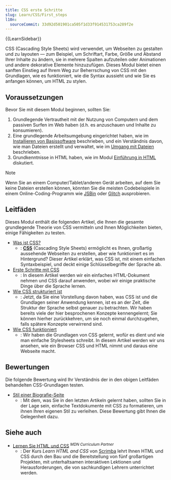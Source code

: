 ```yaml
---
title: CSS erste Schritte
slug: Learn/CSS/First_steps
l10n:
  sourceCommit: 33d92d501901ca505f1d33f914531753ca289f2e
---
```


{{LearnSidebar}}

CSS (Cascading Style Sheets) wird verwendet, um Webseiten zu gestalten und zu layouten — zum Beispiel, um Schriftart, Farbe, Größe und Abstand Ihrer Inhalte zu ändern, sie in mehrere Spalten aufzuteilen oder Animationen und andere dekorative Elemente hinzuzufügen. Dieses Modul bietet einen sanften Einstieg auf Ihrem Weg zur Beherrschung von CSS mit den Grundlagen, wie es funktioniert, wie die Syntax aussieht und wie Sie es anfangen können, um HTML zu stylen.

## Voraussetzungen

Bevor Sie mit diesem Modul beginnen, sollten Sie:

1. Grundlegende Vertrautheit mit der Nutzung von Computern und dem passiven Surfen im Web haben (d.h. es anzuschauen und Inhalte zu konsumieren).
2. Eine grundlegende Arbeitsumgebung eingerichtet haben, wie im [Installieren von Basissoftware](/de/docs/Learn/Getting_started_with_the_web/Installing_basic_software) beschrieben, und ein Verständnis davon, wie man Dateien erstellt und verwaltet, wie im [Umgang mit Dateien](/de/docs/Learn/Getting_started_with_the_web/Dealing_with_files) beschrieben.
3. Grundkenntnisse in HTML haben, wie im Modul [Einführung in HTML](/de/docs/Learn/HTML/Introduction_to_HTML) diskutiert.

> [!NOTE]
> Wenn Sie an einem Computer/Tablet/anderen Gerät arbeiten, auf dem Sie keine Dateien erstellen können, könnten Sie die meisten Codebeispiele in einem Online-Coding-Programm wie [JSBin](https://jsbin.com/) oder [Glitch](https://glitch.com/) ausprobieren.

## Leitfäden

Dieses Modul enthält die folgenden Artikel, die Ihnen die gesamte grundlegende Theorie von CSS vermitteln und Ihnen Möglichkeiten bieten, einige Fähigkeiten zu testen.

- [Was ist CSS?](/de/docs/Learn/CSS/First_steps/What_is_CSS)
  - : **[CSS](/de/docs/Glossary/CSS)** (Cascading Style Sheets) ermöglicht es Ihnen, großartig aussehende Webseiten zu erstellen, aber wie funktioniert es im Hintergrund? Dieser Artikel erklärt, was CSS ist, mit einem einfachen Syntaxbeispiel, und deckt einige Schlüsselbegriffe der Sprache ab.
- [Erste Schritte mit CSS](/de/docs/Learn/CSS/First_steps/Getting_started)
  - : In diesem Artikel werden wir ein einfaches HTML-Dokument nehmen und CSS darauf anwenden, wobei wir einige praktische Dinge über die Sprache lernen.
- [Wie CSS strukturiert ist](/de/docs/Learn/CSS/First_steps/How_CSS_is_structured)
  - : Jetzt, da Sie eine Vorstellung davon haben, was CSS ist und die Grundlagen seiner Anwendung kennen, ist es an der Zeit, die Struktur der Sprache selbst genauer zu betrachten. Wir haben bereits viele der hier besprochenen Konzepte kennengelernt; Sie können hierher zurückkehren, um sie noch einmal durchzugehen, falls spätere Konzepte verwirrend sind.
- [Wie CSS funktioniert](/de/docs/Learn/CSS/First_steps/How_CSS_works)
  - : Wir haben die Grundlagen von CSS gelernt, wofür es dient und wie man einfache Stylesheets schreibt. In diesem Artikel werden wir uns ansehen, wie ein Browser CSS und HTML nimmt und daraus eine Webseite macht.

## Bewertungen

Die folgende Bewertung wird Ihr Verständnis der in den obigen Leitfäden behandelten CSS-Grundlagen testen.

- [Stil einer Biografie-Seite](/de/docs/Learn/CSS/First_steps/Styling_a_biography_page)
  - : Mit dem, was Sie in den letzten Artikeln gelernt haben, sollten Sie in der Lage sein, einfache Textdokumente mit CSS zu formatieren, um ihnen Ihren eigenen Stil zu verleihen. Diese Bewertung gibt Ihnen die Gelegenheit dazu.

## Siehe auch

- [Lernen Sie HTML und CSS](https://v2.scrimba.com/learn-html-and-css-c0p?via=mdn) <sup>_MDN Curriculum Partner_</sup>
  - : Der Kurs _Learn HTML and CSS_ von [Scrimba](https://scrimba.com?via=mdn) lehrt Ihnen HTML und CSS durch den Bau und die Bereitstellung von fünf großartigen Projekten, mit unterhaltsamen interaktiven Lektionen und Herausforderungen, die von sachkundigen Lehrern unterrichtet werden.
